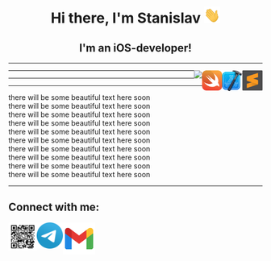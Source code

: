 <h1 align="center"> Hi there, I'm Stanislav <img src="images/Hi.gif" height="32" width="32"></h1>
<h2 align="center">I'm an iOS-developer!</h2>
<hr>

<a href="https://www.sublimetext.com" target="_blank"> 
	<img align="right"  width="40" src="images/sublime-text.svg"/></a>
<a href="https://developer.apple.com" target="_blank"> 
	<img align="right"  width="40" src="images/xcode.svg"/></a>
<a href="https://developer.apple.com/swift" target="_blank"> 
	<img align="right"  width="40" src="images/swift.svg"/></a>
<a href="https://www.codewars.com/users/Stanislav96RUS" target="_blank"> 
	<img align="right" src="https://www.codewars.com/users/Stanislav96RUS/badges/large"/></a>
<hr>
<hr>
<hr>

 there will be some beautiful text here soon  
 there will be some beautiful text here soon  
 there will be some beautiful text here soon  
 there will be some beautiful text here soon  
 there will be some beautiful text here soon  
 there will be some beautiful text here soon  
 there will be some beautiful text here soon  
 there will be some beautiful text here soon  
 there will be some beautiful text here soon  
 there will be some beautiful text here soon  
 
<hr>

## Connect with me:
<a><img align="left"  width="56" src="images/WhatsApp.png"/></a>
<a href="http://t.me/StanWhiteZ" target="_blank"> 
	<img align="left"  width="52" src="images/telegram.svg"/></a>
<a href="mailto:malyukovstanislav@gmail.com" target="_blank"> 
	<img align="left"  width="64" src="images/gmail.svg"/></a>

